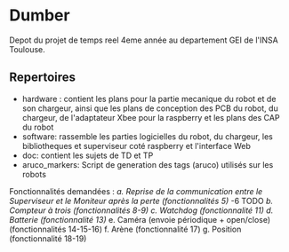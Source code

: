 # Dumber

Depot du projet de temps reel 4eme année au departement GEI de l'INSA Toulouse.

## Repertoires
- hardware : contient les plans pour la partie mecanique du robot et de son chargeur, ainsi que les plans de conception des PCB du robot, du chargeur, de l'adaptateur Xbee pour la raspberry  et les plans des CAP du robot
- software: rassemble les parties logicielles du robot, du chargeur, les bibliotheques et superviseur coté raspberry et l'interface Web
- doc: contient les sujets de TD et TP
- aruco_markers: Script de generation des tags (aruco) utilisés sur les robots

Fonctionnalités demandées :
*a. Reprise de la communication entre le Superviseur et le Moniteur après la perte (fonctionnalités 5)*
-6 TODO
*b. Compteur à trois (fonctionnalités 8-9)*
*c. Watchdog (fonctionnalité 11)*
*d. Batterie (fonctionnalité 13)*
e. Caméra (envoie périodique + open/close) (fonctionnalités 14-15-16)
f.  Arène (fonctionnalité 17)
g. Position (fonctionnalité 18-19)

